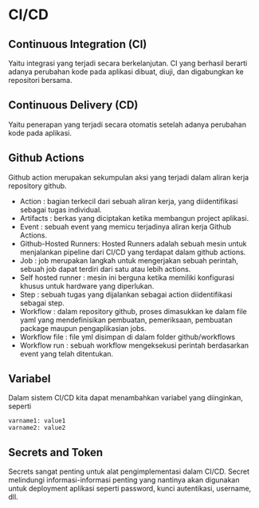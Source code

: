 # CI/CD

## Continuous Integration (CI)
Yaitu integrasi yang terjadi secara berkelanjutan. CI yang berhasil berarti adanya perubahan kode pada aplikasi dibuat, diuji, dan digabungkan ke repositori bersama.

## Continuous Delivery (CD)
Yaitu penerapan yang terjadi secara otomatis setelah adanya perubahan kode pada aplikasi.

## Github Actions
Github action merupakan sekumpulan aksi yang terjadi dalam aliran kerja repository github.
* Action : bagian terkecil dari sebuah aliran kerja, yang diidentifikasi sebagai tugas individual.
* Artifacts : berkas yang diciptakan ketika membangun project aplikasi.
* Event : sebuah event yang memicu terjadinya aliran kerja Github Actions.
* Github-Hosted Runners: Hosted Runners adalah sebuah mesin untuk menjalankan pipeline dari CI/CD yang terdapat dalam github actions.
* Job : job merupakan langkah untuk mengerjakan sebuah perintah, sebuah job dapat terdiri dari satu atau lebih actions.
* Self hosted runner : mesin ini berguna ketika memiliki konfigurasi khusus untuk hardware yang diperlukan.
* Step : sebuah tugas yang dijalankan sebagai action diidentifikasi sebagai step.
* Workflow : dalam repository github, proses dimasukkan ke dalam file yaml yang mendefinisikan pembuatan, pemeriksaan, pembuatan package maupun pengaplikasian jobs.
* Workflow file : file yml disimpan di dalam folder github/workflows
* Workflow run : sebuah workflow mengeksekusi perintah berdasarkan event yang telah ditentukan.

## Variabel
Dalam sistem CI/CD kita dapat menambahkan variabel yang diinginkan, seperti
```
varname1: value1
varname2: value2
```

## Secrets and Token
Secrets sangat penting untuk alat pengimplementasi dalam CI/CD. Secret melindungi informasi-informasi penting yang nantinya akan digunakan untuk deployment aplikasi seperti password, kunci autentikasi, username, dll.